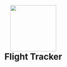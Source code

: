 <h1 align="center"><img height="150" src="https://img.icons8.com/external-smashingstocks-outline-color-smashing-stocks/512/external-Aeroplane-transport-smashingstocks-outline-color-smashing-stocks.png"><br> Flight Tracker</h1>
<img height="150" src="https://img.icons8.com/clouds/512/airport.png>
